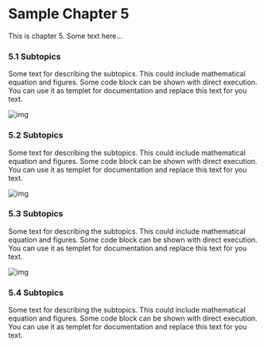 # Sample Chapter 5

This is chapter 5. Some text here...

### 5.1 Subtopics

Some text for describing the subtopics. This could include mathematical equation and figures. Some code block can be shown with direct execution. You can use it as templet for documentation and replace this text for you text.

![img](https://bestanimations.com/Earth&Space/Earth/earth-spinning-rotating-animation-40.gif)

### 5.2 Subtopics

Some text for describing the subtopics. This could include mathematical equation and figures. Some code block can be shown with direct execution. You can use it as templet for documentation and replace this text for you text.

![img](https://laughingsquid.com/wp-content/uploads/2018/12/Model-of-Planets-Rotating-and-the-Angle-of-Axis.gif?w=750)


### 5.3 Subtopics

Some text for describing the subtopics. This could include mathematical equation and figures. Some code block can be shown with direct execution. You can use it as templet for documentation and replace this text for you text.

![img](https://i.imgur.com/5IbwBGx.gif)

### 5.4 Subtopics

Some text for describing the subtopics. This could include mathematical equation and figures. Some code block can be shown with direct execution. You can use it as templet for documentation and replace this text for you text.



